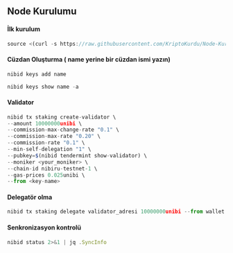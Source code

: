 
## Node Kurulumu



#### İlk kurulum

```javascript
source <(curl -s https://raw.githubusercontent.com/KriptoKurdu/Node-Kurulumlar-/main/Nibiru/Nibiru-V1.sh)
```

#### Cüzdan Oluşturma ( name yerine bir cüzdan ismi yazın)

```javascript
nibid keys add name

nibid keys show name -a 
```



#### Validator

```javascript
nibid tx staking create-validator \
--amount 10000000unibi \
--commission-max-change-rate "0.1" \
--commission-max-rate "0.20" \
--commission-rate "0.1" \
--min-self-delegation "1" \
--pubkey=$(nibid tendermint show-validator) \
--moniker <your_moniker> \
--chain-id nibiru-testnet-1 \
--gas-prices 0.025unibi \
--from <key-name>

```

#### Delegatör olma

```javascript
nibid tx staking delegate validator_adresi 10000000unibi --from wallet --chain-id nibiru-testnet-1 --fees 5000unibi

```
#### Senkronizasyon kontrolü

```javascript
nibid status 2>&1 | jq .SyncInfo

```

